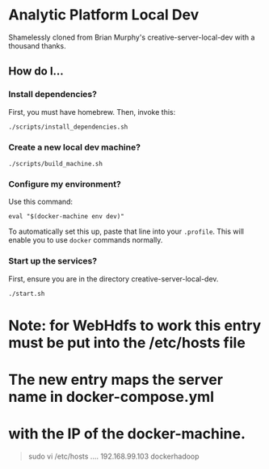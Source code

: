 # Analytic Platform Local Dev

 Shamelessly cloned from Brian Murphy's creative-server-local-dev with a thousand thanks.

## How do I...

### Install dependencies?

First, you must have homebrew. Then, invoke this:

    ./scripts/install_dependencies.sh

### Create a new local dev machine?

    ./scripts/build_machine.sh

### Configure my environment?

Use this command:

    eval "$(docker-machine env dev)"

To automatically set this up, paste that line into your `.profile`. This will enable you to use `docker`
commands normally.

### Start up the services?

First, ensure you are in the directory creative-server-local-dev.

    ./start.sh
    
# Note: for WebHdfs to work this entry must be put into the /etc/hosts file
# The new entry maps the server name in docker-compose.yml
# with the IP of the docker-machine.

> sudo vi /etc/hosts
....
192.168.99.103  dockerhadoop 
